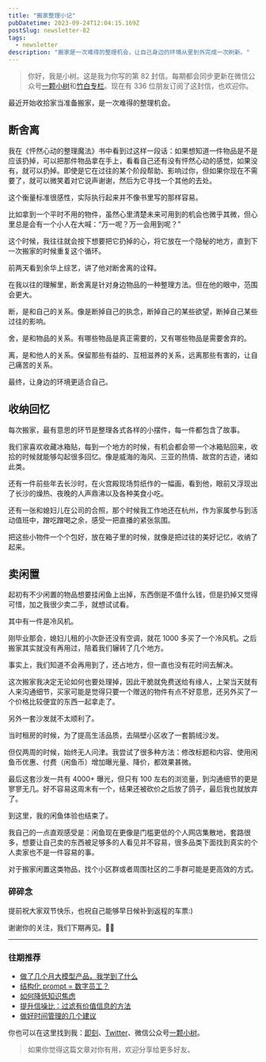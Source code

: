```yaml
---
title: "搬家整理小记"
pubDatetime: 2023-09-24T12:04:15.169Z
postSlug: newsletter-82
tags:
  - newsletter
description: "搬家是一次难得的整理机会，让自己身边的环境从里到外完成一次刷新。"
---
```


> 你好，我是小树。这是我为你写的第 82 封信。每期都会同步更新在微信公众号[一颗小树](https://weixin.sogou.com/weixin?query=a_warm_tree)和[竹白专栏](https://xiaoshu.zhubai.love)。现在有 336 位朋友订阅了这封信，也欢迎你。

最近开始收拾家当准备搬家，是一次难得的整理机会。

## 断舍离

我在《怦然心动的整理魔法》书中看到过这样一段话：如果想知道一件物品是不是应该扔掉，可以把那件物品拿在手上，看看自己还有没有怦然心动的感觉，如果没有，就可以扔掉。即使是它在过往的某个阶段帮助、影响过你，但如果你现在不需要了，就可以微笑着对它说声谢谢，然后为它寻找一个其他的去处。

这个衡量标准很感性，实际执行起来并不像书里写的那样容易。

比如拿到一个平时不用的物件，虽然心里清楚未来可用到的机会也微乎其微，但心里总是会有一个小人在大喊：“万一呢？万一会用到呢？”

这个时候，我往往就会按下想要把它扔掉的心，将它放在一个隐秘的地方，直到下一次搬家的时候重复这个循环。

前两天看到余华上综艺，讲了他对断舍离的诠释。

在我以往的理解里，断舍离是针对身边物品的一种整理方法。但在他的眼中，范围会更大。

断，是和自己的关系。像是断掉自己的执念，断掉自己的某些欲望，断掉自己某些过往的影响。

舍，是和物品的关系。有哪些物品是真正需要的，又有哪些物品是需要舍弃的。

离，是和他人的关系。保留那些有益的、互相滋养的关系，远离那些有害的，让自己痛苦的关系。

最终，让身边的环境更适合自己。

## 收纳回忆

每次搬家，最有意思的环节是整理各式各样的小摆件，每一件都包含了故事。

我们家喜欢收藏冰箱贴，每到一个地方的时候，有机会都会带一个冰箱贴回来，收拾的时候就能够勾起很多回忆。像是威海的海风、三亚的热情、故宫的古迹，诸如此类。

还有一件前些年去长沙时，在火宫殿现场剪纸作的一幅画，看到他，眼前又浮现出了长沙的燥热、夜晚的人声鼎沸以及各种美食小吃。

还有一张和媳妇儿在公司的合照，那个时候我工作地还在杭州，作为家属参与到活动值班中，蹭吃蹭喝之余，感受一把直播的紧张氛围。

把这些小物件一个个包好，放在箱子里的时候，就像是把过往的美好记忆，收纳了起来。

## 卖闲置

起初有不少闲置的物品想要挂闲鱼上出掉，东西倒是不值什么钱，但是扔掉又觉得可惜，加之我很少卖二手，就想试试看。

其中有一件是冷风机。

刚毕业那会，媳妇儿租的小次卧还没有空调，就花 1000 多买了一个冷风机。之后搬家其实就没有再用过，陪着我们辗转了几个地方。

事实上，我们知道不会再用到了，还占地方，但一直也没有花时间去解决。

这次搬家我决定无论如何也要处理掉，因此干脆就免费送给有缘人，上架当天就有人来沟通细节，买家可能是觉得只要一个赠送的物件有点不好意思，还另外买了一个价格比较便宜的东西一起拿走了。

另外一套沙发就不太顺利了。

当时租房的时候，为了提高生活品质，去隔壁小区收了一套鹅绒沙发。

但仅两周的时候，始终无人问津。我尝试了很多种方法：修改标题和内容、使用闲鱼币优惠、付费（闲鱼币）增加曝光量、降价，都效果甚微。

最后这套沙发一共有 4000+ 曝光，但只有 100 左右的浏览量，到沟通细节的更是寥寥无几。好不容易这周末有一个，结果还被砍价之后放了鸽子，最后我也就放弃了。

到这里，我的闲鱼体验也结束了。

我自己的一点直观感受是：闲鱼现在更像是门槛更低的个人网店集散地，套路很多，想要让自己卖的东西被足够多的人看见并不容易，很多品类下面找到真实的个人卖家也不是一件容易的事。

对于搬家闲置这类物品，找个小区群或者周围社区的二手群可能是更高效的方式。

### 碎碎念

提前祝大家双节快乐，也祝自己能够早日候补到返程的车票:)

谢谢你的关注，我们下期再见。👋🏻

---

### 往期推荐

- [做了几个月大模型产品，我学到了什么](https://mp.weixin.qq.com/s/3b6FABhlkNY20hA_gVJsnw)
- [结构化 prompt = 数字员工？](https://mp.weixin.qq.com/s/pAjM2BG2S49Pp0uc1ocZSA)
- [如何降低知识焦虑](https://mp.weixin.qq.com/s/1zbdWLiCksXQeXfV3GhVDg)
- [提升信噪比：过滤有价值信息的方法](https://mp.weixin.qq.com/s/Pws-J-GKtonh8sZlAs5L0A)
- [做好时间管理的几个建议](https://mp.weixin.qq.com/s/Cv26pDlg22LfH0KaZB-NFg)

你也可以在这里找到我：[即刻](https://okjk.co/3Vsn5T)、[Twitter](https://twitter.com/yeshu_in_future)、微信公众号[一颗小树](https://weixin.sogou.com/weixin?query=a_warm_tree)。

> 如果你觉得这篇文章对你有用，欢迎分享给更多好友。
